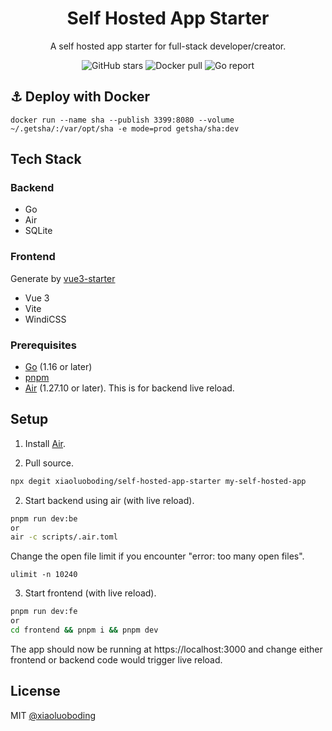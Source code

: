 <h1 align="center">Self Hosted App Starter</h1>

<p align="center">A self hosted app starter for full-stack developer/creator.</p>

<p align="center">
  <img alt="GitHub stars" src="https://img.shields.io/github/stars/xiaoluoboding/self-hosted-app-starter" />
  <img alt="Docker pull" src="https://img.shields.io/docker/pulls/getsha/sha.svg" />
  <img alt="Go report" src="https://goreportcard.com/badge/github.com/xiaoluoboding/self-hosted-app-starter" />
</p>

## ⚓️ Deploy with Docker

```docker
docker run --name sha --publish 3399:8080 --volume ~/.getsha/:/var/opt/sha -e mode=prod getsha/sha:dev
```

## Tech Stack

### Backend

- Go
- Air
- SQLite

### Frontend

Generate by [vue3-starter](https://github.com/xiaoluoboding/vue3-starter)

- Vue 3
- Vite
- WindiCSS

### Prerequisites

- [Go](https://golang.org/doc/install) (1.16 or later)
- [pnpm](https://pnpm.io/installation)
- [Air](https://github.com/cosmtrek/air#installation) (1.27.10 or later). This is for backend live reload.

## Setup

1. Install [Air](https://github.com/cosmtrek/air#installation).

1. Pull source.

```bash
npx degit xiaoluoboding/self-hosted-app-starter my-self-hosted-app
```

2. Start backend using air (with live reload).

```bash
pnpm run dev:be
or
air -c scripts/.air.toml
```

Change the open file limit if you encounter "error: too many open files".

```
ulimit -n 10240
```

3. Start frontend (with live reload).

```bash
pnpm run dev:fe
or
cd frontend && pnpm i && pnpm dev
```

The app should now be running at https://localhost:3000 and change either frontend or backend code would trigger live reload.

## License

MIT [@xiaoluoboding](https://github.com/xiaoluoboding)
